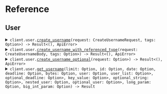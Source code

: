 # Reference
## User
<details><summary><code>client.user.<a href="/src/api/resources/user/client.rs">create_username</a>(request: CreateUsernameRequest, tags: Option<Vec<String>>) -> Result<(), ApiError></code></summary>
<dl>
<dd>

#### 🔌 Usage

<dl>
<dd>

<dl>
<dd>

```rust
use seed_request_parameters::prelude::*;
use std::collections::{HashMap, HashSet};

#[tokio::main]
async fn main() {
    let config = ClientConfig {
        ..Default::default()
    };
    let client = RequestParametersClient::new(config).expect("Failed to build client");
    client
        .user
        .create_username(
            &CreateUsernameRequest {
                tags: vec!["tags".to_string(), "tags".to_string()],
                username: "username".to_string(),
                password: "password".to_string(),
                name: "test".to_string(),
            },
            None,
        )
        .await;
}
```
</dd>
</dl>
</dd>
</dl>

#### ⚙️ Parameters

<dl>
<dd>

<dl>
<dd>

**username:** `String` 
    
</dd>
</dl>

<dl>
<dd>

**password:** `String` 
    
</dd>
</dl>

<dl>
<dd>

**name:** `String` 
    
</dd>
</dl>

<dl>
<dd>

**tags:** `Vec<String>` 
    
</dd>
</dl>
</dd>
</dl>


</dd>
</dl>
</details>

<details><summary><code>client.user.<a href="/src/api/resources/user/client.rs">create_username_with_referenced_type</a>(request: CreateUsernameBody, tags: Option<Vec<String>>) -> Result<(), ApiError></code></summary>
<dl>
<dd>

#### 🔌 Usage

<dl>
<dd>

<dl>
<dd>

```rust
use seed_request_parameters::prelude::*;
use std::collections::{HashMap, HashSet};

#[tokio::main]
async fn main() {
    let config = ClientConfig {
        ..Default::default()
    };
    let client = RequestParametersClient::new(config).expect("Failed to build client");
    client
        .user
        .create_username_with_referenced_type(
            &CreateUsernameReferencedRequest {
                tags: vec!["tags".to_string(), "tags".to_string()],
                body: CreateUsernameBody {
                    username: "username".to_string(),
                    password: "password".to_string(),
                    name: "test".to_string(),
                },
            },
            None,
        )
        .await;
}
```
</dd>
</dl>
</dd>
</dl>

#### ⚙️ Parameters

<dl>
<dd>

<dl>
<dd>

**tags:** `Vec<String>` 
    
</dd>
</dl>
</dd>
</dl>


</dd>
</dl>
</details>

<details><summary><code>client.user.<a href="/src/api/resources/user/client.rs">create_username_optional</a>(request: Option<Option<CreateUsernameBodyOptionalProperties>>) -> Result<(), ApiError></code></summary>
<dl>
<dd>

#### 🔌 Usage

<dl>
<dd>

<dl>
<dd>

```rust
use seed_request_parameters::prelude::*;

#[tokio::main]
async fn main() {
    let config = ClientConfig {
        ..Default::default()
    };
    let client = RequestParametersClient::new(config).expect("Failed to build client");
    client
        .user
        .create_username_optional(&Some(Some(CreateUsernameBodyOptionalProperties {})), None)
        .await;
}
```
</dd>
</dl>
</dd>
</dl>


</dd>
</dl>
</details>

<details><summary><code>client.user.<a href="/src/api/resources/user/client.rs">get_username</a>(limit: Option<i64>, id: Option<String>, date: Option<String>, deadline: Option<String>, bytes: Option<String>, user: Option<User>, user_list: Option<Vec<User>>, optional_deadline: Option<Option<String>>, key_value: Option<std::collections::HashMap<String, String>>, optional_string: Option<Option<String>>, nested_user: Option<NestedUser>, optional_user: Option<Option<User>>, long_param: Option<String>, big_int_param: Option<String>) -> Result<User, ApiError></code></summary>
<dl>
<dd>

#### 🔌 Usage

<dl>
<dd>

<dl>
<dd>

```rust
use chrono::{DateTime, NaiveDate, Utc};
use seed_request_parameters::prelude::*;
use std::collections::{HashMap, HashSet};
use uuid::Uuid;

#[tokio::main]
async fn main() {
    let config = ClientConfig {
        ..Default::default()
    };
    let client = RequestParametersClient::new(config).expect("Failed to build client");
    client
        .user
        .get_username(
            &GetUsernameQueryRequest {
                limit: 1,
                id: Uuid::parse_str("d5e9c84f-c2b2-4bf4-b4b0-7ffd7a9ffc32").unwrap(),
                date: NaiveDate::parse_from_str("2023-01-15", "%Y-%m-%d").unwrap(),
                deadline: DateTime::parse_from_rfc3339("2024-01-15T09:30:00Z")
                    .unwrap()
                    .with_timezone(&Utc),
                bytes: "SGVsbG8gd29ybGQh".to_string(),
                user: User {
                    name: "name".to_string(),
                    tags: vec!["tags".to_string(), "tags".to_string()],
                },
                user_list: vec![
                    User {
                        name: "name".to_string(),
                        tags: vec!["tags".to_string(), "tags".to_string()],
                    },
                    User {
                        name: "name".to_string(),
                        tags: vec!["tags".to_string(), "tags".to_string()],
                    },
                ],
                optional_deadline: Some(
                    DateTime::parse_from_rfc3339("2024-01-15T09:30:00Z")
                        .unwrap()
                        .with_timezone(&Utc),
                ),
                key_value: HashMap::from([("keyValue".to_string(), "keyValue".to_string())]),
                optional_string: Some("optionalString".to_string()),
                nested_user: NestedUser {
                    name: "name".to_string(),
                    user: User {
                        name: "name".to_string(),
                        tags: vec!["tags".to_string(), "tags".to_string()],
                    },
                },
                optional_user: Some(User {
                    name: "name".to_string(),
                    tags: vec!["tags".to_string(), "tags".to_string()],
                }),
                exclude_user: vec![User {
                    name: "name".to_string(),
                    tags: vec!["tags".to_string(), "tags".to_string()],
                }],
                filter: vec!["filter".to_string()],
                long_param: 1000000,
                big_int_param: "1000000".to_string(),
            },
            None,
        )
        .await;
}
```
</dd>
</dl>
</dd>
</dl>

#### ⚙️ Parameters

<dl>
<dd>

<dl>
<dd>

**limit:** `i64` 
    
</dd>
</dl>

<dl>
<dd>

**id:** `String` 
    
</dd>
</dl>

<dl>
<dd>

**date:** `String` 
    
</dd>
</dl>

<dl>
<dd>

**deadline:** `String` 
    
</dd>
</dl>

<dl>
<dd>

**bytes:** `String` 
    
</dd>
</dl>

<dl>
<dd>

**user:** `User` 
    
</dd>
</dl>

<dl>
<dd>

**user_list:** `Vec<User>` 
    
</dd>
</dl>

<dl>
<dd>

**optional_deadline:** `Option<String>` 
    
</dd>
</dl>

<dl>
<dd>

**key_value:** `std::collections::HashMap<String, String>` 
    
</dd>
</dl>

<dl>
<dd>

**optional_string:** `Option<String>` 
    
</dd>
</dl>

<dl>
<dd>

**nested_user:** `NestedUser` 
    
</dd>
</dl>

<dl>
<dd>

**optional_user:** `Option<User>` 
    
</dd>
</dl>

<dl>
<dd>

**exclude_user:** `User` 
    
</dd>
</dl>

<dl>
<dd>

**filter:** `String` 
    
</dd>
</dl>

<dl>
<dd>

**long_param:** `String` 
    
</dd>
</dl>

<dl>
<dd>

**big_int_param:** `String` 
    
</dd>
</dl>
</dd>
</dl>


</dd>
</dl>
</details>
